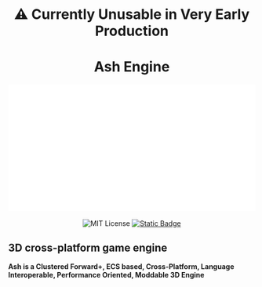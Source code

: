 <h1 align="center">⚠️ Currently Unusable in Very Early Production</h1>

<h1 align="center">Ash Engine</h1>

<div align="center">
<img src="branding/Ash_Logo_White_Horizonal.png" width="600px" alt="Ash Engine logo" />

![MIT License](https://img.shields.io/badge/License-Zlib-darkgreen)
[![Static Badge](https://img.shields.io/badge/v0.15.1%20(stable)-f7a41d?logo=zig&logoColor=f7a41d&label=Zig)](https://ziglang.org/download/)
</div>

## 3D cross-platform game engine

**Ash is a Clustered Forward+, ECS based, Cross-Platform, Language Interoperable, Performance Oriented, Moddable 3D Engine**
